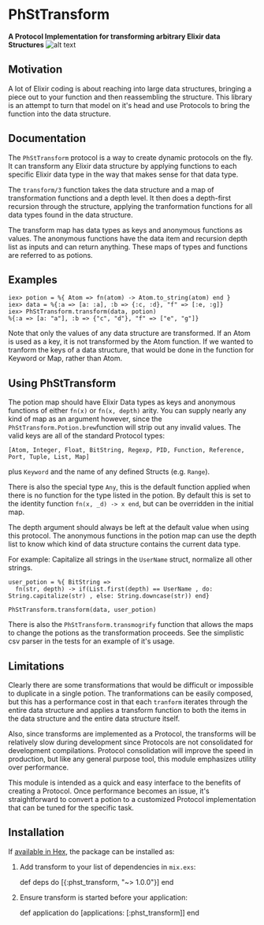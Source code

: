 PhStTransform
=============

**A Protocol Implementation for transforming arbitrary Elixir data Structures**
![alt text](https://travis-ci.org/philosophers-stone/transform.svg?branch=master "Travis CI build status")

## Motivation

A lot of Elixir coding is about reaching into large data structures,
bringing a piece out to your function and then reassembling the structure.
This library is an attempt to turn that model on it's head and use Protocols
to bring the function into the data structure.

## Documentation

The `PhStTransform` protocol is a way to create dynamic protocols
on the fly. It can transform any Elixir data structure by applying
functions to each specific Elixir data type in the way that makes
sense for that data type.

The `transform/3` function takes the data structure and
a map of transformation functions and a depth level. It
then does a depth-first recursion through the structure,
applying the tranformation functions for all
data types found in the data structure.

The transform map has data types as keys and anonymous functions
as values. The anonymous functions have the data item and recursion
depth list as inputs and can return anything. These maps of types
and functions are referred to as potions.

## Examples

    iex> potion = %{ Atom => fn(atom) -> Atom.to_string(atom) end }
    iex> data = %{:a => [a: :a], :b => {:c, :d}, "f" => [:e, :g]}
    iex> PhStTransform.transform(data, potion)
    %{:a => [a: "a"], :b => {"c", "d"}, "f" => ["e", "g"]}

Note that only the values of any data structure are transformed. If an Atom
is used as a key, it is not transformed by the Atom function. If we wanted
to tranform the keys of a data structure, that would be done in the function
for Keyword or Map, rather than Atom.

## Using PhStTransform

The potion map should have Elixir Data types as keys and anonymous functions
of either `fn(x)` or `fn(x, depth)` arity. You can supply nearly any kind of map
as an argument however, since the `PhStTransform.Potion.brew`function will strip
out any invalid values. The valid keys are all of the standard Protocol types:

    [Atom, Integer, Float, BitString, Regexp, PID, Function, Reference, Port, Tuple, List, Map]

plus `Keyword` and the name of any defined Structs (e.g. `Range`).

There is also the special type `Any`, this is the default function applied
when there is no function for the type listed in the potion. By default
this is set to the identity function `fn(x, _d) -> x end`, but can be overridden
in the initial map.

The depth argument should always be left at the default value when using
this protocol. The anonymous functions in the potion map can use
the depth list to know which kind of data structure contains the current
data type.

For example: Capitalize all strings in the `UserName` struct, normalize all other strings.

    user_potion = %{ BitString =>
      fn(str, depth) -> if(List.first(depth) == UserName , do: String.capitalize(str) , else: String.downcase(str)) end}

    PhStTransform.transform(data, user_potion)

There is also the `PhStTransform.transmogrify` function that allows the maps
to change the potions as the transformation proceeds. See the simplistic csv
parser in the tests for an example of it's usage.

## Limitations

Clearly there are some transformations that would be difficult or impossible
to duplicate in a single potion. The tranformations can be easily composed,
but this has a performance cost in that each `tranform` iterates through
the entire data structure and applies a transform function to both the
items in the data structure and the entire data structure itself.

Also, since transforms are implemented as a Protocol, the transforms will be
relatively slow during development since Protocols are not consolidated
for development compilations. Protocol consolidation will improve the speed
in production, but like any general purpose tool, this module emphasizes
utility over performance.

This module is intended as a quick and easy interface to the benefits of creating
a Protocol. Once performance becomes an issue, it's straightforward to convert a
potion to a customized Protocol implementation that can be tuned for the specific
task.

## Installation

If [available in Hex](https://hex.pm/docs/publish), the package can be installed as:

  1. Add transform to your list of dependencies in `mix.exs`:

        def deps do
          [{:phst_transform, "~> 1.0.0"}]
        end

  2. Ensure transform is started before your application:

        def application do
          [applications: [:phst_transform]]
        end
